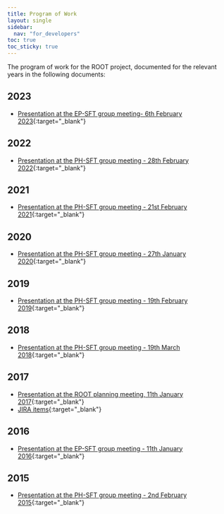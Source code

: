 ```yaml
---
title: Program of Work
layout: single
sidebar:
  nav: "for_developers"
toc: true
toc_sticky: true
---
```


The program of work for the ROOT project, documented for the relevant years in the following documents:

## 2023

  - [Presentation at the EP-SFT group meeting- 6th February 2023](https://indico.cern.ch/event/1233591/contributions/5189935/attachments/2588023/4465399/ROOT-2023-SFT.pdf){:target="_blank"}

## 2022

  - [Presentation at the PH-SFT group meeting - 28th February 2022](https://indico.cern.ch/event/1129135/contributions/4738650/attachments/2398434/4101216/ROOT-2022.pdf){:target="_blank"}

## 2021

  - [Presentation at the PH-SFT group meeting - 21st February 2021](https://indico.cern.ch/event/996294/contributions/4186128/attachments/2185819/3694212/ROOT-2021-SFT.pdf){:target="_blank"}

## 2020

  - [Presentation at the PH-SFT group meeting - 27th January 2020](https://indico.cern.ch/event/875784/contributions/3690258/attachments/1975740/3288395/ROOT-PoW2020-EP-SFT.pdf){:target="_blank"}

## 2019

  - [Presentation at the PH-SFT group meeting - 19th February 2019](https://indico.cern.ch/event/791389/contributions/3286974/attachments/1793582/2922768/ROOTPoW2019SFT.pdf){:target="_blank"}

## 2018

  - [Presentation at the PH-SFT group meeting - 19th March 2018](https://indico.cern.ch/event/710739/contributions/2920120/attachments/1619048/2574780/ROOT_PoW_2018_-_SFT.pdf){:target="_blank"}

## 2017

  - [Presentation at the ROOT planning meeting, 11th January 2017](https://indico.cern.ch/event/598604/contributions/2419269/attachments/1393870/2124204/ROOT-Plans-20170111.pdf){:target="_blank"}
  - [JIRA items](https://sft.its.cern.ch/jira/issues/?filter=10171){:target="_blank"}

## 2016

  - [Presentation at the EP-SFT group meeting - 11th January 2016](https://indico.cern.ch/event/471082/contribution/5/attachments/1208813/1763287/ROOT-Plans-20160111.pdf){:target="_blank"}

## 2015

  - [Presentation at the PH-SFT group meeting - 2nd February 2015](https://indico.cern.ch/event/361434/contribution/3/attachments/719493/987636/ROOT-Plans-20150202.pdf){:target="_blank"}
